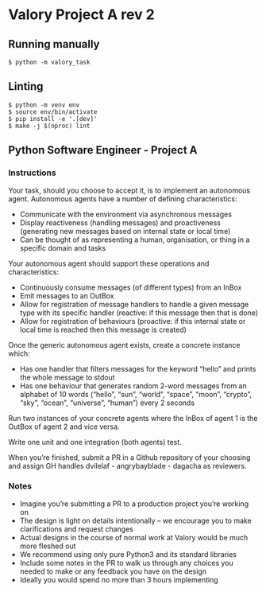# Valory Project A rev 2


## Running manually

```console
$ python -m valory_task
```


## Linting

```console
$ python -m venv env
$ source env/bin/activate
$ pip install -e '.[dev]'
$ make -j $(nproc) lint
```


## Python Software Engineer - Project A

### Instructions

Your task, should you choose to accept it, is to implement an autonomous agent.
Autonomous agents have a number of defining characteristics:
- Communicate with the environment via asynchronous messages
- Display reactiveness (handling messages) and proactiveness (generating new
messages based on internal state or local time)
- Can be thought of as representing a human, organisation, or thing in a specific
domain and tasks

Your autonomous agent should support these operations and characteristics:
- Continuously consume messages (of different types) from an InBox
- Emit messages to an OutBox
- Allow for registration of message handlers to handle a given message type with its
specific handler (reactive: if this message then that is done)
- Allow for registration of behaviours (proactive: if this internal state or local time is
reached then this message is created)

Once the generic autonomous agent exists, create a concrete instance which:
- Has one handler that filters messages for the keyword “hello” and prints the whole
message to stdout
- Has one behaviour that generates random 2-word messages from an alphabet of
10 words (“hello”, “sun”, “world”, “space”, “moon”, “crypto”, “sky”, “ocean”, “universe”,
“human”) every 2 seconds

Run two instances of your concrete agents where the InBox of agent 1 is the OutBox of
agent 2 and vice versa.

Write one unit and one integration (both agents) test.

When you’re finished, submit a PR in a Github repository of your choosing and assign GH
handles dvilelaf - angrybayblade - dagacha as reviewers.

### Notes

- Imagine you’re submitting a PR to a production project you’re working on
- The design is light on details intentionally – we encourage you to make
clarifications and request changes
- Actual designs in the course of normal work at Valory would be much more fleshed
out
- We recommend using only pure Python3 and its standard libraries
- Include some notes in the PR to walk us through any choices you needed to make
or any feedback you have on the design
- Ideally you would spend no more than 3 hours implementing
